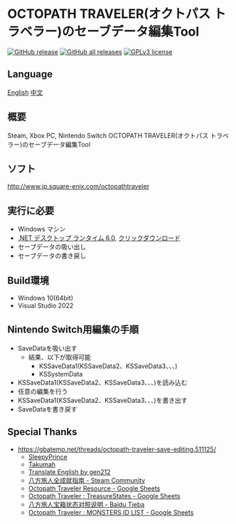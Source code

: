 # OCTOPATH TRAVELER(オクトパス トラベラー)のセーブデータ編集Tool

[![GitHub release](https://img.shields.io/github/v/release/LonelyWindG/OctopathTraveler-SavaDataEditor?style=for-the-badge)](https://github.com/LonelyWindG/OctopathTraveler-SavaDataEditor/releases/latest)
[![GitHub all releases](https://img.shields.io/github/downloads/turtle-insect/OctopathTraveler/total?style=for-the-badge&color=00B000)](https://github.com/LonelyWindG/OctopathTraveler-SavaDataEditor/releases)
[![GPLv3 license](https://img.shields.io/github/license/LonelyWindG/OctopathTraveler-SavaDataEditor?style=for-the-badge&color=blue)](https://github.com/LonelyWindG/OctopathTraveler-SavaDataEditor/blob/master/LICENSE)

## Language

[English](README_EN.md) [中文](README.md)

## 概要

Steam, Xbox PC, Nintendo Switch OCTOPATH TRAVELER(オクトパス トラベラー)のセーブデータ編集Tool

## ソフト

http://www.jp.square-enix.com/octopathtraveler

## 実行に必要

* Windows マシン
* [.NET デスクトップ ランタイム 6.0](https://dotnet.microsoft.com/download), [クリックダウンロード](https://aka.ms/dotnet/6.0/windowsdesktop-runtime-win-x64.exe)
* セーブデータの吸い出し
* セーブデータの書き戻し

## Build環境

* Windows 10(64bit)
* Visual Studio 2022

## Nintendo Switch用編集の手順

* SaveDataを吸い出す
  * 結果、以下が取得可能
    * KSSaveData1(KSSaveData2、KSSaveData3、、、)
    * KSSystemData
* KSSaveData1(KSSaveData2、KSSaveData3、、、)を読み込む
* 任意の編集を行う
* KSSaveData1(KSSaveData2、KSSaveData3、、、)を書き出す
* SaveDataを書き戻す

## Special Thanks

* https://gbatemp.net/threads/octopath-traveler-save-editing.511125/
  * [SleepyPrince](https://gbatemp.net/members/sleepyprince.94652/)
  * [Takumah](https://gbatemp.net/members/takumah.456165/)
  * [Translate English by gen212](https://github.com/gen212/OctopathTraveler)
  * [八方旅人全成就指南 - Steam Community](https://steamcommunity.com/sharedfiles/filedetails/?id=2795091350)
  * [Octopath Traveler Resource - Google Sheets](https://docs.google.com/spreadsheets/d/14Kz5mTAYdxqdgjbkbotAMGC2aoiJBbrBUiLeh8Pwu0Q)
  * [Octopath Traveler : TreasureStates - Google Sheets](https://docs.google.com/spreadsheets/d/1WGN0166crI5IbnJ4QADnLiNHrL2FUr0MVFqmWH7dBRg)
  * [八方旅人宝箱状态对照说明 - Baidu Tieba](https://tieba.baidu.com/p/7822253075)
  * [Octopath Traveler : MONSTERS ID LIST - Google Sheets](https://docs.google.com/spreadsheets/d/1O1OYHmLNsUcak5dByXbmEFDaxIbp-mDSHGC6j92P5ho)
